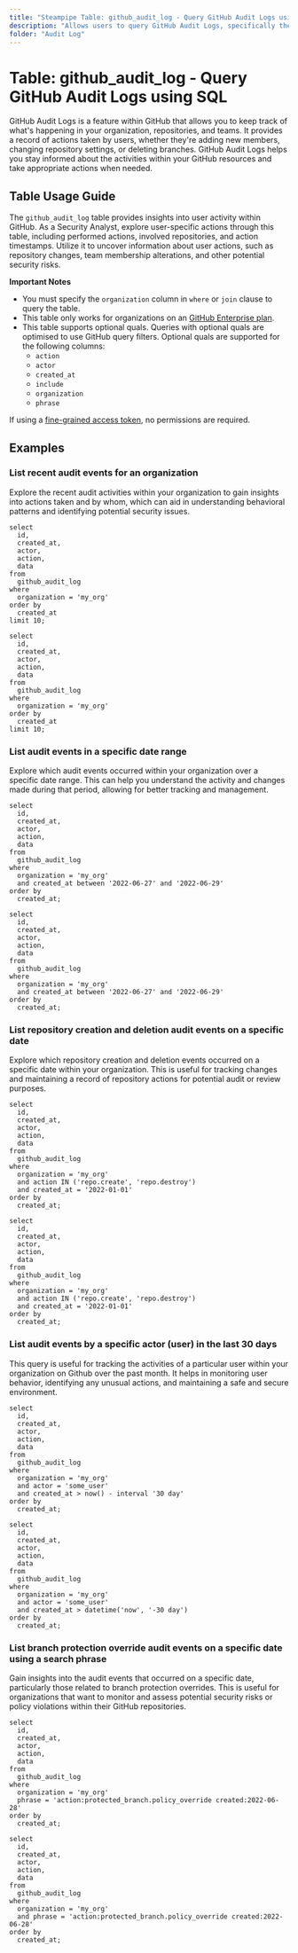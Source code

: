 ```yaml
---
title: "Steampipe Table: github_audit_log - Query GitHub Audit Logs using SQL"
description: "Allows users to query GitHub Audit Logs, specifically the actions, users, and repositories involved, providing insights into user activity and potential security concerns."
folder: "Audit Log"
---
```


# Table: github_audit_log - Query GitHub Audit Logs using SQL

GitHub Audit Logs is a feature within GitHub that allows you to keep track of what's happening in your organization, repositories, and teams. It provides a record of actions taken by users, whether they're adding new members, changing repository settings, or deleting branches. GitHub Audit Logs helps you stay informed about the activities within your GitHub resources and take appropriate actions when needed.

## Table Usage Guide

The `github_audit_log` table provides insights into user activity within GitHub. As a Security Analyst, explore user-specific actions through this table, including performed actions, involved repositories, and action timestamps. Utilize it to uncover information about user actions, such as repository changes, team membership alterations, and other potential security risks.

**Important Notes**
- You must specify the `organization` column in `where` or `join` clause to query the table.
- This table only works for organizations on an [GitHub Enterprise plan](https://docs.github.com/en/enterprise-cloud@latest/admin/overview/about-enterprise-accounts).
- This table supports optional quals. Queries with optional quals are optimised to use GitHub query filters. Optional quals are supported for the following columns:
  - `action`
  - `actor`
  - `created_at`
  - `include`
  - `organization`
  - `phrase`

If using a [fine-grained access token](https://docs.github.com/en/authentication/keeping-your-account-and-data-secure/managing-your-personal-access-tokens#creating-a-fine-grained-personal-access-token), no permissions are required.

## Examples

### List recent audit events for an organization
Explore the recent audit activities within your organization to gain insights into actions taken and by whom, which can aid in understanding behavioral patterns and identifying potential security issues.

```sql+postgres
select
  id,
  created_at,
  actor,
  action,
  data
from
  github_audit_log
where
  organization = 'my_org'
order by
  created_at
limit 10;
```

```sql+sqlite
select
  id,
  created_at,
  actor,
  action,
  data
from
  github_audit_log
where
  organization = 'my_org'
order by
  created_at
limit 10;
```

### List audit events in a specific date range
Explore which audit events occurred within your organization over a specific date range. This can help you understand the activity and changes made during that period, allowing for better tracking and management.

```sql+postgres
select
  id,
  created_at,
  actor,
  action,
  data
from
  github_audit_log
where
  organization = 'my_org'
  and created_at between '2022-06-27' and '2022-06-29'
order by
  created_at;
```

```sql+sqlite
select
  id,
  created_at,
  actor,
  action,
  data
from
  github_audit_log
where
  organization = 'my_org'
  and created_at between '2022-06-27' and '2022-06-29'
order by
  created_at;
```

### List repository creation and deletion audit events on a specific date
Explore which repository creation and deletion events occurred on a specific date within your organization. This is useful for tracking changes and maintaining a record of repository actions for potential audit or review purposes.

```sql+postgres
select
  id,
  created_at,
  actor,
  action,
  data
from
  github_audit_log
where
  organization = 'my_org'
  and action IN ('repo.create', 'repo.destroy')
  and created_at = '2022-01-01'
order by
  created_at;
```

```sql+sqlite
select
  id,
  created_at,
  actor,
  action,
  data
from
  github_audit_log
where
  organization = 'my_org'
  and action IN ('repo.create', 'repo.destroy')
  and created_at = '2022-01-01'
order by
  created_at;
```

### List audit events by a specific actor (user) in the last 30 days
This query is useful for tracking the activities of a particular user within your organization on Github over the past month. It helps in monitoring user behavior, identifying any unusual actions, and maintaining a safe and secure environment.

```sql+postgres
select
  id,
  created_at,
  actor,
  action,
  data
from
  github_audit_log
where
  organization = 'my_org'
  and actor = 'some_user'
  and created_at > now() - interval '30 day'
order by
  created_at;
```

```sql+sqlite
select
  id,
  created_at,
  actor,
  action,
  data
from
  github_audit_log
where
  organization = 'my_org'
  and actor = 'some_user'
  and created_at > datetime('now', '-30 day')
order by
  created_at;
```

### List branch protection override audit events on a specific date using a search phrase
Gain insights into the audit events that occurred on a specific date, particularly those related to branch protection overrides. This is useful for organizations that want to monitor and assess potential security risks or policy violations within their GitHub repositories.

```sql+postgres
select
  id,
  created_at,
  actor,
  action,
  data
from
  github_audit_log
where
  organization = 'my_org'
  phrase = 'action:protected_branch.policy_override created:2022-06-28'
order by
  created_at;
```

```sql+sqlite
select
  id,
  created_at,
  actor,
  action,
  data
from
  github_audit_log
where
  organization = 'my_org'
  and phrase = 'action:protected_branch.policy_override created:2022-06-28'
order by
  created_at;
```